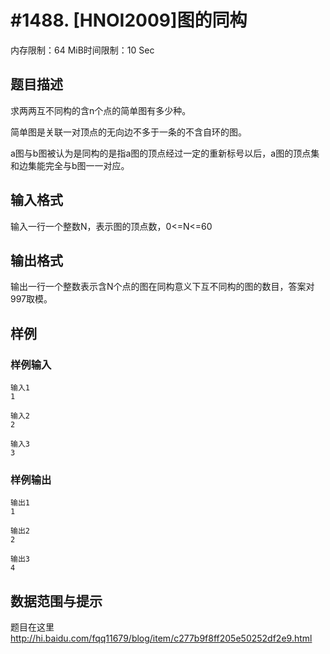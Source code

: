 # #1488. [HNOI2009]图的同构

内存限制：64 MiB时间限制：10 Sec

## 题目描述

求两两互不同构的含n个点的简单图有多少种。

简单图是关联一对顶点的无向边不多于一条的不含自环的图。

a图与b图被认为是同构的是指a图的顶点经过一定的重新标号以后，a图的顶点集和边集能完全与b图一一对应。

## 输入格式

输入一行一个整数N，表示图的顶点数，0<=N<=60

## 输出格式

输出一行一个整数表示含N个点的图在同构意义下互不同构的图的数目，答案对997取模。

## 样例

### 样例输入

    
    输入1
    1
    
    输入2
    2
    
    输入3
    3
    
    
    

### 样例输出

    
    输出1
    1
    
    输出2
    2
    
    输出3
    4
    

## 数据范围与提示

题目在这里 http://hi.baidu.com/fqq11679/blog/item/c277b9f8ff205e50252df2e9.html
